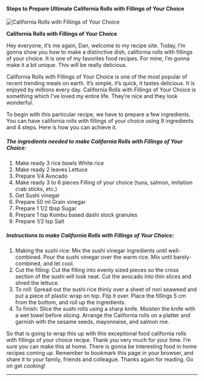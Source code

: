             

#### Steps to Prepare Ultimate California Rolls with Fillings of Your Choice

![California Rolls with Fillings of Your Choice](https://img-global.cpcdn.com/recipes/6309972267761664/751x532cq70/california-rolls-with-fillings-of-your-choice-recipe-main-photo.jpg)

**California Rolls with Fillings of Your Choice**

Hey everyone, it’s me again, Dan, welcome to my recipe site. Today, I’m gonna show you how to make a distinctive dish, california rolls with fillings of your choice. It is one of my favorites food recipes. For mine, I’m gonna make it a bit unique. This will be really delicious.

California Rolls with Fillings of Your Choice is one of the most popular of recent trending meals on earth. It’s simple, it’s quick, it tastes delicious. It is enjoyed by millions every day. California Rolls with Fillings of Your Choice is something which I’ve loved my entire life. They’re nice and they look wonderful.

To begin with this particular recipe, we have to prepare a few ingredients. You can have california rolls with fillings of your choice using 9 ingredients and 4 steps. Here is how you can achieve it.

##### The ingredients needed to make California Rolls with Fillings of Your Choice:

1.  Make ready 3 rice bowls White rice
2.  Make ready 2 leaves Lettuce
3.  Prepare 1/4 Avocado
4.  Make ready 3 to 6 pieces Filling of your choice (tuna, salmon, imitation crab sticks, etc.)
5.  Get Sushi vinegar
6.  Prepare 50 ml Grain vinegar
7.  Prepare 1 1/2 tbsp Sugar
8.  Prepare 1 tsp Kombu based dashi stock granules
9.  Prepare 1/2 tsp Salt

##### Instructions to make California Rolls with Fillings of Your Choice:

1.  Making the sushi rice: Mix the sushi vinegar ingredients until well-combined. Pour the sushi vinegar over the warm rice. Mix until barely-combined, and let cool.
2.  Cut the filling: Cut the filling into evenly sized pieces so the cross section of the sushi will look neat. Cut the avocado into thin slices and shred the lettuce.
3.  To roll: Spread out the sushi rice thinly over a sheet of nori seaweed and put a piece of plastic wrap on top. Flip it over. Place the fillings 5 cm from the bottom, and roll up the ingredients.
4.  To finish: Slice the sushi rolls using a sharp knife. Moisten the knife with a wet towel before slicing. Arrange the California rolls on a platter and garnish with the sesame seeds, mayonnaise, and salmon roe.

So that is going to wrap this up with this exceptional food california rolls with fillings of your choice recipe. Thank you very much for your time. I’m sure you can make this at home. There is gonna be interesting food in home recipes coming up. Remember to bookmark this page in your browser, and share it to your family, friends and colleague. Thanks again for reading. Go on get cooking!

* * *